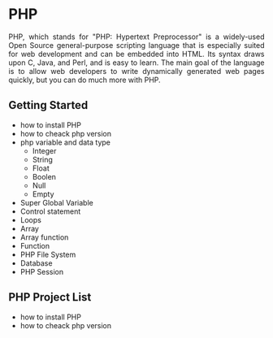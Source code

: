# PHP
<p align="justify">PHP, which stands for "PHP: Hypertext Preprocessor" is a widely-used Open Source general-purpose scripting language that is especially suited for web development and can be embedded into HTML. Its syntax draws upon C, Java, and Perl, and is easy to learn. The main goal of the language is to allow web developers to write dynamically generated web pages quickly, but you can do much more with PHP. </p>
<h2>Getting Started</h2>
<ul>
  <li>how to install PHP</li>
  <li>how to cheack php version</li>
  <li>
    php variable and data type
    <ul>
      <li>Integer</li>
      <li>String</li>
      <li>Float</li>
      <li>Boolen</li>
      <li>Null</li>
      <li>Empty</li>
    </ul>
  
  </li>
  <li>Super Global Variable</li>
  <li>Control statement</li>
  <li>Loops</li>
  <li>Array</li>
  <li>Array function</li>
  <li>Function</li>
  <li>PHP File System</li>
  <li>Database</li>
  <li>PHP Session</li>

</ul>
<h2>PHP Project List</h2>
<ul>
  <li>how to install PHP</li>
  <li>how to cheack php version</li>
</ul>
